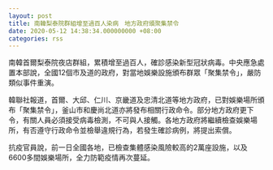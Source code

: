 ```yaml
---
layout: post
title: 南韓梨泰院群組增至過百人染病　地方政府頒聚集禁令
date: 2020-05-12 14:38:34.000000000 +08:00
categories: rss
---
```


南韓首爾梨泰院夜店群組，累積增至過百人，確診感染新型冠狀病毒。中央應急處置本部說，全國12個市及道的政府，對當地娛樂設施頒布群眾「聚集禁令」，嚴防類似事件重演。

韓聯社報道，首爾、大邱、仁川、京畿道及忠清北道等地方政府，已對娛樂場所頒布「聚集禁令」，釜山市和慶尚北道亦將發布相關行政命令。部分地方政府更下令，有關人員必須接受病毒檢測，不可與人接觸。各地方政府將繼續檢查娛樂場所，有否遵守行政命令並檢舉違規行為，若發生確診病例，將提出索償。

抗疫官員說，前一日全國各地，已檢查集體感染風險較高的2萬座設施，以及6600多間娛樂場所，全力防範疫情再次蔓延。
